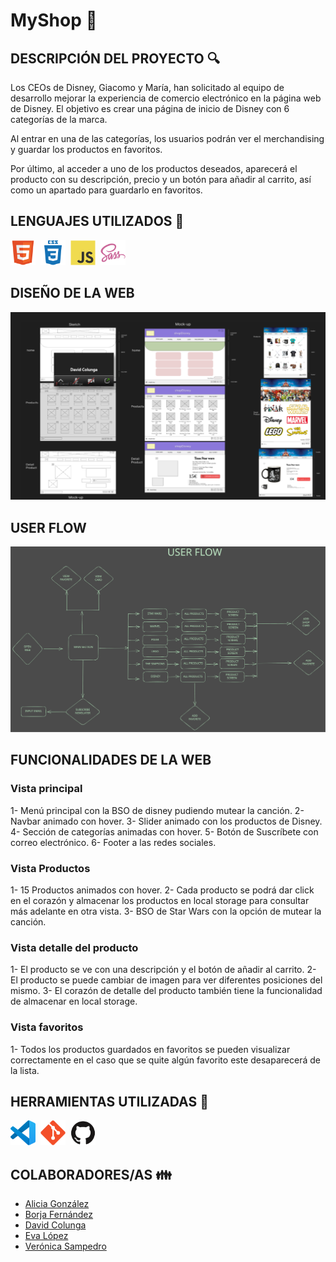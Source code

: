 # MyShop :movie_camera:
## DESCRIPCIÓN DEL PROYECTO  :mag:

Los CEOs de Disney, Giacomo y María, han solicitado al equipo de desarrollo mejorar la experiencia de comercio electrónico en la página web de Disney. El objetivo es crear una página de inicio de Disney con 6 categorías de la marca.

Al entrar en una de las categorías, los usuarios podrán ver el merchandising y guardar los productos en favoritos.

Por último, al acceder a uno de los productos deseados, aparecerá el producto con su descripción, precio y un botón para añadir al carrito, así como un apartado para guardarlo en favoritos.

## LENGUAJES UTILIZADOS :rocket:
<div>
    <img src="https://github.com/devicons/devicon/blob/master/icons/html5/html5-original.svg" title="HTML5" alt="HTML" width="40" height="40"/>&nbsp;
    <img src="https://github.com/devicons/devicon/blob/master/icons/css3/css3-plain-wordmark.svg"  title="CSS3" alt="CSS" width="40" height="40"/>&nbsp;
    <img src="https://github.com/devicons/devicon/blob/master/icons/javascript/javascript-original.svg" title="JavaScript" alt="JavaScript" width="40" height="40"/>&nbsp;
    <img src="https://github.com/devicons/devicon/blob/master/icons/sass/sass-original.svg" title="SASS" alt="SASS" width="40" height="40"/>&nbsp;
</div>

## DISEÑO DE LA WEB
<div>
    <img src="./public/img/readme/figma.PNG" >
</div>

## USER FLOW
<div>
    <img src="./public/img/readme/USER.svg">
</div>


## FUNCIONALIDADES DE LA WEB
### Vista principal
1- Menú principal con la BSO de disney pudiendo mutear la canción.
2- Navbar animado con hover.
3- Slider animado con los productos de Disney.
4- Sección de categorías animadas con hover.
5- Botón de Suscríbete con correo electrónico.
6- Footer a las redes sociales.

### Vista Productos
1- 15 Productos animados con hover.
2- Cada producto se podrá dar click en el corazón y almacenar los productos en local storage para consultar más adelante en otra vista.
3- BSO de Star Wars con la opción de mutear la canción.

### Vista detalle del producto
1- El producto se ve con una descripción y el botón de añadir al carrito.
2- El producto se puede cambiar de imagen para ver diferentes posiciones del mismo.
3- El corazón de detalle del producto también tiene la funcionalidad de almacenar en local storage.

### Vista favoritos
1- Todos los productos guardados en favoritos se pueden visualizar correctamente en el caso que se quite algún favorito este desaparecerá de la lista.


## HERRAMIENTAS UTILIZADAS :hammer:
<div>
    <img src="https://github.com/devicons/devicon/blob/master/icons/vscode/vscode-original.svg" title="VSCODE" alt="VSCODE" width="40" height="40"/>&nbsp;
    <img src="https://github.com/devicons/devicon/blob/master/icons/git/git-original.svg"  title="GIT" alt="GIT" width="40" height="40"/>&nbsp;
    <img src="https://github.com/devicons/devicon/blob/master/icons/github/github-original.svg" title="JavaScript" alt="JavaScript" width="40" height="40"/>&nbsp;
</div>

## COLABORADORES/AS  :family:

- [Alicia González](https://github.com/Aliglez)
- [Borja Fernández](https://github.com/BarmanDev)
- [David Colunga](https://github.com/Colunga-D)
- [Eva López](https://github.com/EvaMLopez)
- [Verónica Sampedro](https://github.com/verosampedro)



